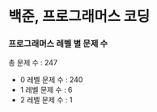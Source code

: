 # 백준, 프로그래머스 코딩
### 프로그래머스 레벨 별 문제 수
총 문제 수 : 247
- 0 레벨 문제 수 : 240
- 1 레벨 문제 수 : 6
- 2 레벨 문제 수 : 1

